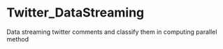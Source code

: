 # Twitter_DataStreaming
Data streaming twitter comments and classify them in computing parallel method
